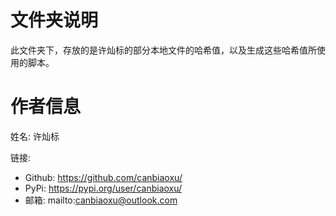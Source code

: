 # 文件夹说明

此文件夹下，存放的是许灿标的部分本地文件的哈希值，以及生成这些哈希值所使用的脚本。

# 作者信息

姓名: 许灿标

链接:

- Github: https://github.com/canbiaoxu/
- PyPi: https://pypi.org/user/canbiaoxu/
- 邮箱: mailto:canbiaoxu@outlook.com
